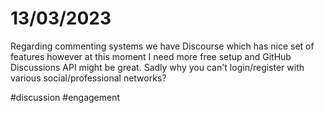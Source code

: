 # 13/03/2023

Regarding commenting systems we have Discourse which has nice set of features however at this moment I need more free setup and GitHub Discussions API might be great. Sadly why you can't login/register with various social/professional networks?

\#discussion #engagement &#x20;
